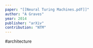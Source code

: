 ```yaml
---
paper: "[[Neural Turing Machines.pdf]]"
author: "A Graves"
year: 2014
publisher: "arXiv"
contribution: "NTM"
---
```

#architecture 
